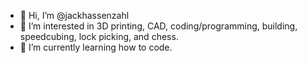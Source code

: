 - 👋 Hi, I’m @jackhassenzahl
- 👀 I’m interested in 3D printing, CAD, coding/programming, building, speedcubing, lock picking, and chess.
- 🌱 I’m currently learning how to code.

<!---
ISaidJak/ISaidJak is a ✨ special ✨ repository because its `README.md` (this file) appears on your GitHub profile.
You can click the Preview link to take a look at your changes.
--->
